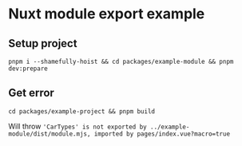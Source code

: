 # Nuxt module export example

## Setup project

    pnpm i --shamefully-hoist && cd packages/example-module && pnpm dev:prepare

## Get error

    cd packages/example-project && pnpm build

Will throw `'CarTypes' is not exported by ../example-module/dist/module.mjs, imported by pages/index.vue?macro=true`